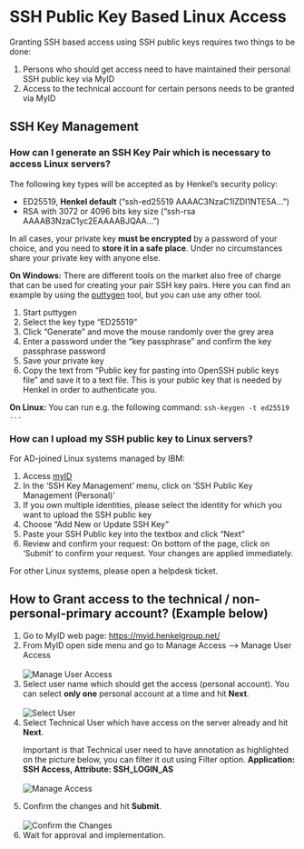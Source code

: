 # SSH Public Key Based Linux Access

Granting SSH based access using SSH public keys requires two things to be done:

1. Persons who should get access need to have maintained their personal SSH public key via MyID
1. Access to the technical account for certain persons needs to be granted via MyID


## SSH Key Management

### How can I generate an SSH Key Pair which is necessary to access Linux servers?

The following key types will be accepted as by Henkel’s security policy:

* ED25519, **Henkel default** (“ssh-ed25519 AAAAC3NzaC1lZDI1NTE5A...”)
* RSA with 3072 or 4096 bits key size (“ssh-rsa AAAAB3NzaC1yc2EAAAABJQAA...”)

In all cases, your private key **must be encrypted** by a password of your choice, and you need to **store it in a safe place**. Under no circumstances share your private key with anyone else.

**On Windows:** There are different tools on the market also free of charge that can be used for creating your pair SSH key pairs. Here you can find an example by using the [puttygen](https://www.ssh.com/ssh/putty/windows/puttygen) tool, but you can use any other tool.

1. Start puttygen
1. Select the key type “ED25519”
1. Click “Generate” and move the mouse randomly over the grey area
1. Enter a password under the “key passphrase” and confirm the key passphrase password
1. Save your private key
1. Copy the text from “Public key for pasting into OpenSSH public keys file” and save it to a text file. This is your public key that is needed by Henkel in order to authenticate you.


**On Linux:** You can run e.g. the following command: `ssh-keygen -t ed25519 ...`


### How can I upload my SSH public key to Linux servers?

For AD-joined Linux systems managed by IBM:

1. Access [myID](https://myid.henkelgroup.net/)
1. In the ‘SSH Key Management’ menu, click on ‘SSH Public Key Management (Personal)’
1. If you own multiple identities, please select the identity for which you want to upload the SSH public key
1. Choose “Add New or Update SSH Key”
1. Paste your SSH Public key into the textbox and click “Next”
1. Review and confirm your request: On bottom of the page, click on ‘Submit’ to confirm your request. Your changes are applied immediately.

For other Linux systems, please open a helpdesk ticket.

## How to Grant access to the technical / non-personal-primary account? (Example below)

<ol>
<li>Go to MyID web page: <a href="https://myid.henkelgroup.net/">https://myid.henkelgroup.net/</a></li>
<li>From MyID open side menu and go to Manage Access --&gt; Manage User Access<br /><br />
<img alt="Manage User Access" src="../../images/ssh-key-access01.png" />
</li>
<li>Select user name which should get the access (personal account). You can select <b>only one</b> personal account at a time and hit <b>Next</b>.<br /><br />
<img alt="Select User" src="../../images/ssh-key-access02.png" />
</li>
<li>Select Technical User which have access on the server already and hit <b>Next</b>.

Important is that Technical user need to have annotation as highlighted on the picture below, you can filter it out using Filter option. <b>Application: SSH Access, Attribute: SSH_LOGIN_AS</b><br /><br />
<img alt="Manage Access" src="../../images/ssh-key-access03.png" />
</li>
<li>Confirm the changes and hit <b>Submit</b>.<br /><br />
<img alt="Confirm the Changes" src="../../images/ssh-key-access04.png" />
</li>
<li>Wait for approval and implementation.</li>
</ol>